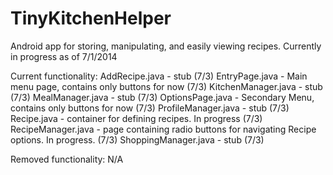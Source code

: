 TinyKitchenHelper
=================

Android app for storing, manipulating, and easily viewing recipes.
Currently in progress as of 7/1/2014

Current functionality:
AddRecipe.java - stub (7/3)
EntryPage.java - Main menu page, contains only buttons for now (7/3)
KitchenManager.java - stub (7/3)
MealManager.java - stub (7/3)
OptionsPage.java - Secondary Menu, contains only buttons for now (7/3)
ProfileManager.java - stub (7/3)
Recipe.java - container for defining recipes. In progress (7/3)
RecipeManager.java - page containing radio buttons for navigating Recipe options. In progress. (7/3)
ShoppingManager.java - stub (7/3)

Removed functionality:
N/A
